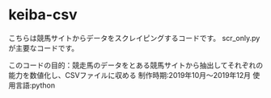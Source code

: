 # keiba-csv
こちらは競馬サイトからデータをスクレイピングするコードです。
scr_only.pyが主要なコードです。

このコードの目的：競走馬のデータをとある競馬サイトから抽出してそれぞれの能力を数値化し、CSVファイルに収める
制作時期:2019年10月～2019年12月
使用言語:python
